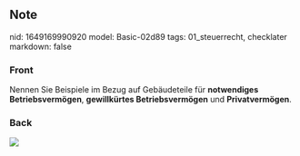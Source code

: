 ## Note
nid: 1649169990920
model: Basic-02d89
tags: 01_steuerrecht, checklater
markdown: false

### Front
Nennen Sie Beispiele im Bezug auf Gebäudeteile für <b>notwendiges
Betriebsvermögen</b>, <b>gewillkürtes Betriebsvermögen</b> und
<b>Privatvermögen</b>.

### Back
<img src="paste-2dbad3c762f1313f5743e7fb9e6b3ac1214fff82.jpg">
